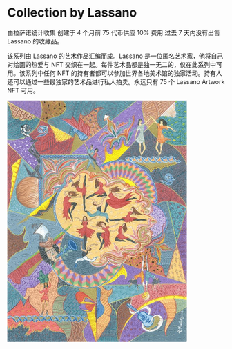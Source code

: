 # Collection by Lassano

由拉萨诺统计收集
创建于 4 个月前
75 代币供应
10% 费用
过去 7 天内没有出售 Lassano 的收藏品。

该系列由 Lassano 的艺术作品汇编而成。Lassano 是一位匿名艺术家，他将自己对绘画的热爱与 NFT 交织在一起。每件艺术品都是独一无二的，仅在此系列中可用。该系列中任何 NFT 的持有者都可以参加世界各地美术馆的独家活动。持有人还可以通过一些最独家的艺术品进行私人拍卖。永远只有 75 个 Lassano Artwork NFT 可用。

![unnamed](unnamed.png)
